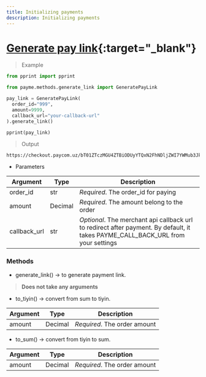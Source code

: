 ```yaml
---
title: Initializing payments
description: Initializing payments
---
```


<!-- Google tag (gtag.js) -->
<script async src="https://www.googletagmanager.com/gtag/js?id=G-9BRKYLP6BB"></script>
<script>
  window.dataLayer = window.dataLayer || [];
  function gtag(){dataLayer.push(arguments);}
  gtag('js', new Date());

  gtag('config', 'G-9BRKYLP6BB');
</script>

# [Generate pay link](https://github.com/PayTechUz/payme-pkg/blob/master/lib/payme/methods/generate_link.py){:target="_blank"}

> Example
```python
from pprint import pprint

from payme.methods.generate_link import GeneratePayLink

pay_link = GeneratePayLink(
  order_id="999",
  amount=9999,
  callback_url="your-callback-url"
).generate_link()

pprint(pay_link)
```
> Output
```shell
https://checkout.paycom.uz/bT01ZTczMGU4ZTBiODUyYTQxN2FhNDljZWI7YWMub3JkZXItaWQ9OTk5O2E9OTk5OTtjPXlvdXItY2FsbGJhY2stdXJs
```

- Parameters

| Argument     | Type    | Description                                                                                                                      |
|--------------|---------|----------------------------------------------------------------------------------------------------------------------------------|
| order_id     | str     | _Required_. The order_id for paying                                                                                              |
| amount       | Decimal | _Required_. The amount belong to the order                                                                                       |
| callback_url | str     | _Optional_. The merchant api callback url to redirect after payment. By default, it takes PAYME_CALL_BACK_URL from your settings |

### Methods
- generate_link() -> to generate payment link.
> **Does not take any arguments**

- to_tiyin() -> convert from sum to tiyin.

| Argument | Type    | Description                  |
|----------|---------|------------------------------|
| amount   | Decimal | _Required_. The order amount |

- to_sum() -> convert from tiyin to sum.

| Argument | Type    | Description                  |
|----------|---------|------------------------------|
| amount   | Decimal | _Required_. The order amount |
